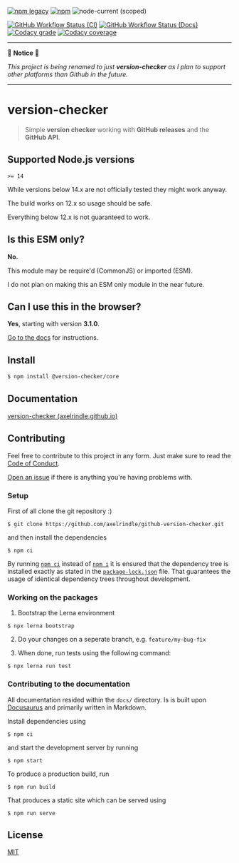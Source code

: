 [![npm legacy](https://img.shields.io/npm/v/github-version-checker?label=legacy&logo=npm)](https://www.npmjs.com/package/github-version-checker)
[![npm](https://img.shields.io/npm/v/@version-checker/core?logo=npm)](https://www.npmjs.com/package/@version-checker/core)
![node-current (scoped)](https://img.shields.io/node/v/@version-checker/core?logo=node.js)

[![GitHub Workflow Status (CI)](https://img.shields.io/github/actions/workflow/status/axelrindle/github-version-checker/ci.yml?branch=main&logo=github)](https://github.com/axelrindle/github-version-checker/actions/workflows/ci.yml)
[![GitHub Workflow Status (Docs)](https://img.shields.io/github/actions/workflow/status/axelrindle/github-version-checker/docs.yml?branch=main&label=Docs&logo=github)](https://github.com/axelrindle/github-version-checker/actions/workflows/docs.yml)
[![Codacy grade](https://img.shields.io/codacy/grade/f82826738d2b43b1b8ba40dd780d1784?logo=codacy)](https://www.codacy.com/gh/axelrindle/github-version-checker/dashboard?utm_source=github.com&amp;utm_medium=referral&amp;utm_content=axelrindle/github-version-checker&amp;utm_campaign=Badge_Grade)
[![Codacy coverage](https://img.shields.io/codacy/coverage/f82826738d2b43b1b8ba40dd780d1784?logo=codacy)](https://www.codacy.com/gh/axelrindle/github-version-checker/dashboard?utm_source=github.com&utm_medium=referral&utm_content=axelrindle/github-version-checker&utm_campaign=Badge_Coverage)

---

🚧 **Notice** 🚧

*This project is being renamed to just **version-checker** as I plan to support other platforms than Github in the future.*

---

# version-checker

> Simple **version checker** working with **GitHub releases** and the **GitHub API**.

## Supported Node.js versions

`>= 14`

While versions below 14.x are not officially tested they might work anyway.

The build works on 12.x so usage should be safe.

Everything below 12.x is not guaranteed to work.

## Is this ESM only?

**No.**

This module may be require'd (CommonJS) or imported (ESM).

I do not plan on making this an ESM only module in the near future.

## Can I use this in the browser?

**Yes**, starting with version **3.1.0**.

[Go to the docs](https://axelrindle.github.io/github-version-checker/docs/next/browser-support/)
for instructions.

## Install

```bash
$ npm install @version-checker/core
```

## Documentation

[version-checker (axelrindle.github.io)](https://axelrindle.github.io/github-version-checker/)

## Contributing

Feel free to contribute to this project in any form.
Just make sure to read the [Code of Conduct](https://github.com/axelrindle/github-version-checker/blob/main/CODE_OF_CONDUCT.md).

[Open an issue](https://github.com/axelrindle/github-version-checker/issues/new) if there is anything you're having problems with.

### Setup

First of all clone the git repository :)

```shell
$ git clone https://github.com/axelrindle/github-version-checker.git
```

and then install the dependencies

```shell
$ npm ci
```

By running [`npm ci`](https://docs.npmjs.com/cli/v9/commands/npm-ci) instead of [`npm i`](https://docs.npmjs.com/cli/v9/commands/npm-install) it is ensured that the dependency tree is installed exactly as stated in the [`package-lock.json`](https://docs.npmjs.com/cli/v9/configuring-npm/package-lock-json) file. That guarantees the usage of identical dependency trees throughout development.

### Working on the packages

1. Bootstrap the Lerna environment

```shell
$ npx lerna bootstrap
```

2. Do your changes on a seperate branch, e.g. `feature/my-bug-fix`

3. When done, run tests using the following command:

```shell
$ npx lerna run test
```

### Contributing to the documentation

All documentation resided within the `docs/` directory. Is is built upon [Docusaurus](https://docusaurus.io/) and primarily written in Markdown.

Install dependencies using

```shell
$ npm ci
```

and start the development server by running

```shell
$ npm start
```

To produce a production build, run

```shell
$ npm run build
```

That produces a static site which can be served using

```shell
$ npm run serve
```

## License

[MIT](LICENSE)
